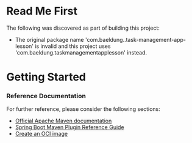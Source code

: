 # Read Me First
The following was discovered as part of building this project:

* The original package name 'com.baeldung..task-management-app-lesson' is invalid and this project uses 'com.baeldung.taskmanagementapplesson' instead.

# Getting Started

### Reference Documentation
For further reference, please consider the following sections:

* [Official Apache Maven documentation](https://maven.apache.org/guides/index.html)
* [Spring Boot Maven Plugin Reference Guide](https://docs.spring.io/spring-boot/docs/3.2.5/maven-plugin/reference/html/)
* [Create an OCI image](https://docs.spring.io/spring-boot/docs/3.2.5/maven-plugin/reference/html/#build-image)

